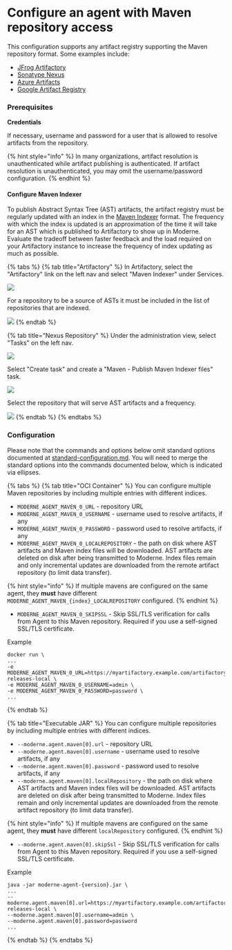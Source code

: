 # Configure an agent with Maven repository access

This configuration supports any artifact registry supporting the Maven repository format. Some examples include:

* [JFrog Artifactory](https://jfrog.com/artifactory/?utm\_source=google\&utm\_medium=cpc\&utm\_campaign=Search|DSK|Artifactory|SearchPartners|NA|202202\&utm\_term=\&utm\_network=g\&cq\_plac=\&cq\_plt=gp\&utm\_content=u-bin\&gclid=Cj0KCQjwrs2XBhDjARIsAHVymmRA444NsCWm7aRJA25qmxGHf2Ncw2om79FVwPnA7bjzb6wmyTHeklcaArCyEALw\_wcB)
* [Sonatype Nexus](https://www.sonatype.com/products/nexus-repository)
* [Azure Artifacts](https://azure.microsoft.com/en-us/services/devops/artifacts/)
* [Google Artifact Registry](https://cloud.google.com/artifact-registry)&#x20;

### Prerequisites

**Credentials**

If necessary, username and password for a user that is allowed to resolve artifacts from the repository.&#x20;

{% hint style="info" %}
In many organizations, artifact resolution is unauthenticated while artifact publishing is authenticated. If artifact resolution is unauthenticated, you may omit the username/password configuration.
{% endhint %}

#### Configure Maven Indexer

To publish Abstract Syntax Tree (AST) artifacts, the artifact registry must be regularly updated with an index in the [Maven Indexer](https://maven.apache.org/maven-indexer/) format. The frequency with which the index is updated is an approximation of the time it will take for an AST which is published to Artifactory to show up in Moderne. Evaluate the tradeoff between faster feedback and the load required on your Artifactory instance to increase the frequency of index updating as much as possible.

{% tabs %}
{% tab title="Artifactory" %}
In Artifactory, select the "Artifactory" link on the left nav and select "Maven Indexer" under Services.

![](<../../../.gitbook/assets/image (1) (1).png>)

For a repository to be a source of ASTs it must be included in the list of repositories that are indexed.

![](<../../../.gitbook/assets/image (9) (1).png>)
{% endtab %}

{% tab title="Nexus Repository" %}
Under the administration view, select "Tasks" on the left nav.&#x20;

![](<../../../.gitbook/assets/image (7) (1).png>)

Select "Create task" and create a "Maven - Publish Maven Indexer files" task.

![](<../../../.gitbook/assets/image (2) (2).png>)

Select the repository that will serve AST artifacts and a frequency.

![](<../../../.gitbook/assets/image (22).png>)
{% endtab %}
{% endtabs %}

### Configuration

Please note that the commands and options below omit standard options documented at [standard-configuration.md](../standard-configuration.md "mention"). You will need to merge the standard options into the commands documented below, which is indicated via ellipses.

{% tabs %}
{% tab title="OCI Container" %}
You can configure multiple Maven repositories by including multiple entries with different indices.

* `MODERNE_AGENT_MAVEN_0_URL` - repository URL
* `MODERNE_AGENT_MAVEN_0_USERNAME` - username used to resolve artifacts, if any
* `MODERNE_AGENT_MAVEN_0_PASSWORD` - password used to resolve artifacts, if any
* `MODERNE_AGENT_MAVEN_0_LOCALREPOSITORY` - the path on disk where AST artifacts and Maven index files will be downloaded. AST artifacts are deleted on disk after being transmitted to Moderne. Index files remain and only incremental updates are downloaded from the remote artifact repository (to limit data transfer).

{% hint style="info" %}
If multiple mavens are configured on the same agent, they **must** have different `MODERNE_AGENT_MAVEN_{index}_LOCALREPOSITORY` configured.
{% endhint %}

* `MODERNE_AGENT_MAVEN_0_SKIPSSL` - Skip SSL/TLS verification for calls from Agent to this Maven repository. Required if you use a self-signed SSL/TLS certificate.

Example

```
docker run \
...
-e MODERNE_AGENT_MAVEN_0_URL=https://myartifactory.example.com/artifactory/libs-releases-local \
-e MODERNE_AGENT_MAVEN_0_USERNAME=admin \
-e MODERNE_AGENT_MAVEN_0_PASSWORD=password \
...
```
{% endtab %}

{% tab title="Executable JAR" %}
You can configure multiple repositories by including multiple entries with different indices.

* `--moderne.agent.maven[0].url` - repository URL
* `--moderne.agent.maven[0].username` - username used to resolve artifacts, if any
* `--moderne.agent.maven[0].password` - password used to resolve artifacts, if any
* `--moderne.agent.maven[0].localRepository` - the path on disk where AST artifacts and Maven index files will be downloaded. AST artifacts are deleted on disk after being transmitted to Moderne. Index files remain and only incremental updates are downloaded from the remote artifact repository (to limit data transfer).

{% hint style="info" %}
If multiple mavens are configured on the same agent, they **must** have different `localRepository` configured.
{% endhint %}

* `--moderne.agent.maven[0].skipSsl` - Skip SSL/TLS verification for calls from Agent to this Maven repository. Required if you use a self-signed SSL/TLS certificate.



Example

```
java -jar moderne-agent-{version}.jar \
...
--moderne.agent.maven[0].url=https://myartifactory.example.com/artifactory/libs-releases-local \
--moderne.agent.maven[0].username=admin \
--moderne.agent.maven[0].password=password
...
```
{% endtab %}
{% endtabs %}
